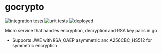 # gocrypto

![integration tests](https://github.com/cesarFuhr/gocrypto/workflows/Integration%20tests/badge.svg)
![unit tests](https://github.com/cesarFuhr/gocrypto/workflows/Build%20and%20Test/badge.svg)
![deployed](https://github.com/cesarFuhr/gocrypto/workflows/CD/badge.svg)

Micro service that handles encryption, decryption and RSA key pairs in go

- Supports JWE with RSA_OAEP asymmetric and A256CBC_HS512 for symmetric encryption